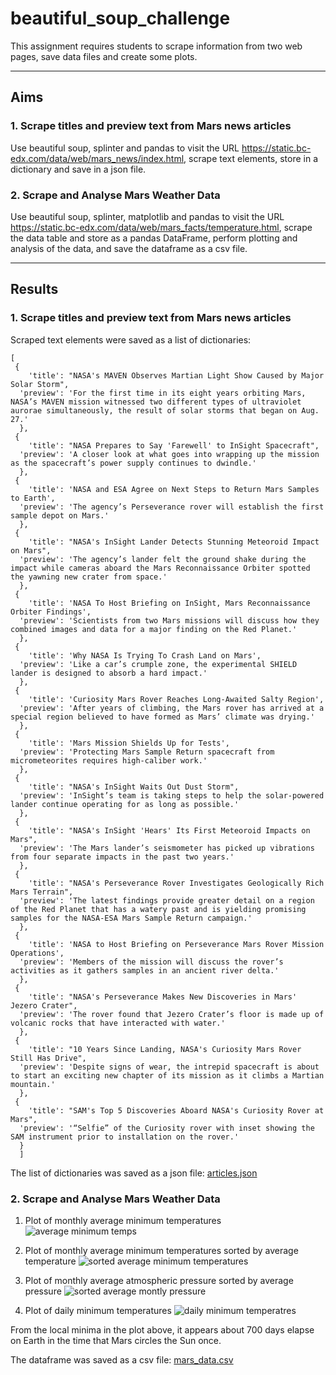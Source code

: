 # beautiful_soup_challenge

This assignment requires students to scrape information from two web pages, save data files and create some plots.

---

## Aims

### 1. Scrape titles and preview text from Mars news articles

Use beautiful soup, splinter and pandas to visit the URL https://static.bc-edx.com/data/web/mars_news/index.html, scrape text elements, store in a dictionary and save in a json file.

### 2. Scrape and Analyse Mars Weather Data

Use beautiful soup, splinter, matplotlib and pandas to visit the URL https://static.bc-edx.com/data/web/mars_facts/temperature.html, scrape the data table and store as a pandas DataFrame, perform plotting and analysis of the data, and save the dataframe as a csv file.

---

## Results

### 1. Scrape titles and preview text from Mars news articles

Scraped text elements were saved as a list of dictionaries:

```
[
 {
    'title': "NASA's MAVEN Observes Martian Light Show Caused by Major Solar Storm",
  'preview': 'For the first time in its eight years orbiting Mars, NASA’s MAVEN mission witnessed two different types of ultraviolet aurorae simultaneously, the result of solar storms that began on Aug. 27.'
  },
 {
    'title': "NASA Prepares to Say 'Farewell' to InSight Spacecraft",
  'preview': 'A closer look at what goes into wrapping up the mission as the spacecraft’s power supply continues to dwindle.'
  },
 {
    'title': 'NASA and ESA Agree on Next Steps to Return Mars Samples to Earth',
  'preview': 'The agency’s Perseverance rover will establish the first sample depot on Mars.'
  },
 {
    'title': "NASA's InSight Lander Detects Stunning Meteoroid Impact on Mars",
  'preview': 'The agency’s lander felt the ground shake during the impact while cameras aboard the Mars Reconnaissance Orbiter spotted the yawning new crater from space.'
  },
 {
    'title': 'NASA To Host Briefing on InSight, Mars Reconnaissance Orbiter Findings',
  'preview': 'Scientists from two Mars missions will discuss how they combined images and data for a major finding on the Red Planet.'
  },
 {
    'title': 'Why NASA Is Trying To Crash Land on Mars',
  'preview': 'Like a car’s crumple zone, the experimental SHIELD lander is designed to absorb a hard impact.'
  },
 {
    'title': 'Curiosity Mars Rover Reaches Long-Awaited Salty Region',
  'preview': 'After years of climbing, the Mars rover has arrived at a special region believed to have formed as Mars’ climate was drying.'
  },
 {
    'title': 'Mars Mission Shields Up for Tests',
  'preview': 'Protecting Mars Sample Return spacecraft from micrometeorites requires high-caliber work.'
  },
 {
    'title': "NASA's InSight Waits Out Dust Storm",
  'preview': 'InSight’s team is taking steps to help the solar-powered lander continue operating for as long as possible.'
  },
 {
    'title': "NASA's InSight 'Hears' Its First Meteoroid Impacts on Mars",
  'preview': 'The Mars lander’s seismometer has picked up vibrations from four separate impacts in the past two years.'
  },
 {
    'title': "NASA's Perseverance Rover Investigates Geologically Rich Mars Terrain",
  'preview': 'The latest findings provide greater detail on a region of the Red Planet that has a watery past and is yielding promising samples for the NASA-ESA Mars Sample Return campaign.'
  },
 {
    'title': 'NASA to Host Briefing on Perseverance Mars Rover Mission Operations',
  'preview': 'Members of the mission will discuss the rover’s activities as it gathers samples in an ancient river delta.'
  },
 {
    'title': "NASA's Perseverance Makes New Discoveries in Mars' Jezero Crater",
  'preview': 'The rover found that Jezero Crater’s floor is made up of volcanic rocks that have interacted with water.'
  },
 {
    'title': "10 Years Since Landing, NASA's Curiosity Mars Rover Still Has Drive",
  'preview': 'Despite signs of wear, the intrepid spacecraft is about to start an exciting new chapter of its mission as it climbs a Martian mountain.'
  },
 {
    'title': "SAM's Top 5 Discoveries Aboard NASA's Curiosity Rover at Mars",
  'preview': '“Selfie” of the Curiosity rover with inset showing the SAM instrument prior to installation on the rover.'
  }
  ]
  ```
The list of dictionaries was saved as a json file:
[articles.json](articles.json)

### 2. Scrape and Analyse Mars Weather Data

1. Plot of monthly average minimum temperatures
![average minimum temps](avg_min_temp.png)

2. Plot of monthly average minimum temperatures sorted by average temperature
![sorted average minimum temperatures](sorted_temp.png)

3. Plot of monthly average atmospheric pressure sorted by average pressure
![sorted average montly pressure](sorted_pressure.png)

4. Plot of daily minimum temperatures
![daily minimum temperatres](min_temp.png)

From the local minima in the plot above, it appears about 700 days elapse on Earth in the time that Mars circles the Sun once.

The dataframe was saved as a csv file: [mars_data.csv](mars_data.csv)

